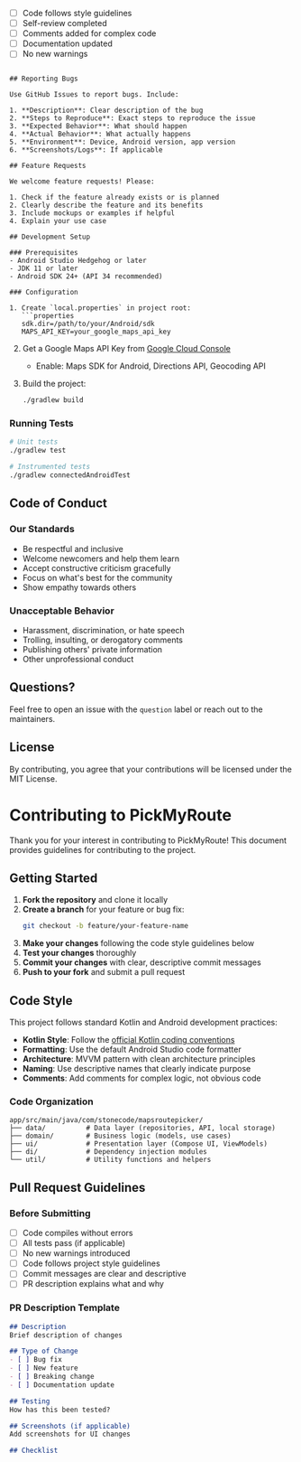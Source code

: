 - [ ] Code follows style guidelines
- [ ] Self-review completed
- [ ] Comments added for complex code
- [ ] Documentation updated
- [ ] No new warnings
```

## Reporting Bugs

Use GitHub Issues to report bugs. Include:

1. **Description**: Clear description of the bug
2. **Steps to Reproduce**: Exact steps to reproduce the issue
3. **Expected Behavior**: What should happen
4. **Actual Behavior**: What actually happens
5. **Environment**: Device, Android version, app version
6. **Screenshots/Logs**: If applicable

## Feature Requests

We welcome feature requests! Please:

1. Check if the feature already exists or is planned
2. Clearly describe the feature and its benefits
3. Include mockups or examples if helpful
4. Explain your use case

## Development Setup

### Prerequisites
- Android Studio Hedgehog or later
- JDK 11 or later
- Android SDK 24+ (API 34 recommended)

### Configuration

1. Create `local.properties` in project root:
   ```properties
   sdk.dir=/path/to/your/Android/sdk
   MAPS_API_KEY=your_google_maps_api_key
   ```

2. Get a Google Maps API Key from [Google Cloud Console](https://console.cloud.google.com/)
   - Enable: Maps SDK for Android, Directions API, Geocoding API

3. Build the project:
   ```bash
   ./gradlew build
   ```

### Running Tests

```bash
# Unit tests
./gradlew test

# Instrumented tests
./gradlew connectedAndroidTest
```

## Code of Conduct

### Our Standards

- Be respectful and inclusive
- Welcome newcomers and help them learn
- Accept constructive criticism gracefully
- Focus on what's best for the community
- Show empathy towards others

### Unacceptable Behavior

- Harassment, discrimination, or hate speech
- Trolling, insulting, or derogatory comments
- Publishing others' private information
- Other unprofessional conduct

## Questions?

Feel free to open an issue with the `question` label or reach out to the maintainers.

## License

By contributing, you agree that your contributions will be licensed under the MIT License.
# Contributing to PickMyRoute

Thank you for your interest in contributing to PickMyRoute! This document provides guidelines for contributing to the project.

## Getting Started

1. **Fork the repository** and clone it locally
2. **Create a branch** for your feature or bug fix:
   ```bash
   git checkout -b feature/your-feature-name
   ```
3. **Make your changes** following the code style guidelines below
4. **Test your changes** thoroughly
5. **Commit your changes** with clear, descriptive commit messages
6. **Push to your fork** and submit a pull request

## Code Style

This project follows standard Kotlin and Android development practices:

- **Kotlin Style**: Follow the [official Kotlin coding conventions](https://kotlinlang.org/docs/coding-conventions.html)
- **Formatting**: Use the default Android Studio code formatter
- **Architecture**: MVVM pattern with clean architecture principles
- **Naming**: Use descriptive names that clearly indicate purpose
- **Comments**: Add comments for complex logic, not obvious code

### Code Organization

```
app/src/main/java/com/stonecode/mapsroutepicker/
├── data/          # Data layer (repositories, API, local storage)
├── domain/        # Business logic (models, use cases)
├── ui/            # Presentation layer (Compose UI, ViewModels)
├── di/            # Dependency injection modules
└── util/          # Utility functions and helpers
```

## Pull Request Guidelines

### Before Submitting

- [ ] Code compiles without errors
- [ ] All tests pass (if applicable)
- [ ] No new warnings introduced
- [ ] Code follows project style guidelines
- [ ] Commit messages are clear and descriptive
- [ ] PR description explains what and why

### PR Description Template

```markdown
## Description
Brief description of changes

## Type of Change
- [ ] Bug fix
- [ ] New feature
- [ ] Breaking change
- [ ] Documentation update

## Testing
How has this been tested?

## Screenshots (if applicable)
Add screenshots for UI changes

## Checklist

